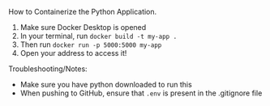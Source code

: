 How to Containerize the Python Application. 
1. Make sure Docker Desktop is opened 
2. In your terminal, run ```docker build -t my-app .```
3. Then run ```docker run -p 5000:5000 my-app```
4. Open your address to access it! 

Troubleshooting/Notes: 
- Make sure you have python downloaded to run this 
- When pushing to GitHub, ensure that ```.env``` is present in the .gitignore file
